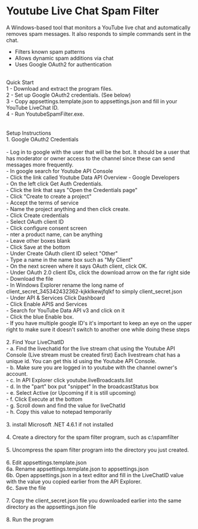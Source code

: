 # Youtube Live Chat Spam Filter

A Windows-based tool that monitors a YouTube live chat and automatically removes spam messages. It also responds to simple commands sent in the chat.<br>
- Filters known spam patterns<br>
- Allows dynamic spam additions via chat<br>
- Uses Google OAuth2 for authentication<br>
<br>
Quick Start<br>
1 - Download and extract the program files.  <br>
2 - Set up Google OAuth2 credentials. (See below)  <br>
3 - Copy appsettings.template.json to appsettings.json and fill in your YouTube LiveChat ID.  <br>
4 - Run YoutubeSpamFilter.exe.  <br>
<br>
<br>
Setup Instructions<br>
1. Google OAuth2 Credentials<br>
<br>
- Log in to google with the user that will be the bot. It should be a user that has moderator or owner access to the channel since these can send messages more frequently. <br>
- In google search for Youtube API Console <br>
- Click the link called Youtube Data API Overview - Google Developers <br>
- On the left click Get Auth Credentials.<br>
- Click the link that says "Open the Credentials page"<br>
- Click "Create to create a project"<br>
- Accept the terms of service <br>
- Name the project anything and then click create. <br>
- Click Create credentials <br>
- Select OAuth client ID <br>
- Click configure consent screen <br>
- nter a product name, can be anything <br>
- Leave other boxes blank <br>
- Click Save at the bottom <br>
- Under Create OAuth client ID select "Other" <br>
- Type a name in the name box such as "My Client" <br>
- On the next screen where it says OAuth client, click OK. <br>
- Under OAuth 2.0 client IDs, click the download arrow on the far right side <br>
- Download the file <br>
- In Windows Explorer rename the long name of client_secret_345342432362-kjkklkewjfqlkf to simply client_secret.json <br>
- Under API & Services Click Dashboard <br>
- Click Enable APIS and Services <br>
- Search for YouTube Data API v3 and click on it <br>
- Click the blue Enable box. <br>
- If you have multiple google ID's it's important to keep an eye on the upper right to make sure it doesn't switch to another one while doing these steps<br>
<br>
2. Find Your LiveChatID<br>
- a. Find the livechatid for the live stream chat using the Youtube API Console (Live stream must be created first) Each livestream chat has a unique id. You can get this id using the Youtube API Console. <br>
- b. Make sure you are logged in to youtube with the channel owner's account.<br>
- c. In API Explorer click youtube.liveBroadcasts.list<br>
- d. In the "part" box put "snippet" In the broadcastStatus box<br>
- e. Select Active (or Upcoming if it is still upcoming)<br>
- f. Click Execute at the bottom<br>
- g. Scroll down and find the value for liveChatId<br>
- h. Copy this value to notepad temporarily <br>
<br>
3. install Microsoft .NET 4.6.1 if not installed<br>
<br>
4. Create a directory for the spam filter program, such as c:\spamfilter <br>
<br>
5. Uncompress the spam filter program into the directory you just created.<br>
<br>
6. Edit appsettings.template.json<br>
6a. Rename appsettings.template.json to appsettings.json<br>
6b. Open appsettings.json in a text editor and fill in the LiveChatID value with the value you copied earlier from the API Explorer.<br>
6c. Save the file<br>
<br>
7. Copy the client_secret.json file you downloaded earlier into the same directory as the appsettings.json file<br>
<br>
8. Run the program<br>
